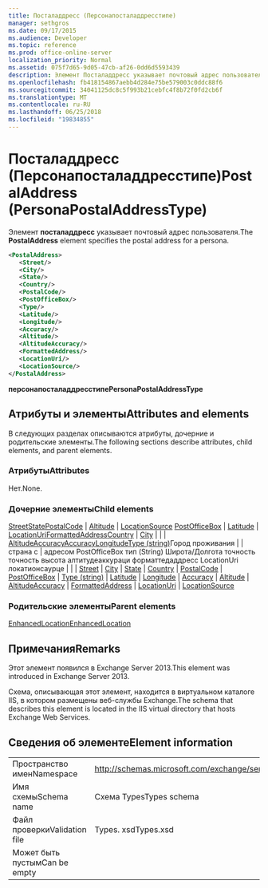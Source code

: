 ```yaml
---
title: Посталаддресс (Персонапосталаддресстипе)
manager: sethgros
ms.date: 09/17/2015
ms.audience: Developer
ms.topic: reference
ms.prod: office-online-server
localization_priority: Normal
ms.assetid: 075f7d65-9d05-47cb-af26-0dd6d5593439
description: Элемент Посталаддресс указывает почтовый адрес пользователя.
ms.openlocfilehash: fb418154867aebb4d284e75be579003c0ddc88f6
ms.sourcegitcommit: 34041125dc8c5f993b21cebfc4f8b72f0fd2cb6f
ms.translationtype: MT
ms.contentlocale: ru-RU
ms.lasthandoff: 06/25/2018
ms.locfileid: "19834855"
---
```

# <a name="postaladdress-personapostaladdresstype"></a><span data-ttu-id="198bc-103">Посталаддресс (Персонапосталаддресстипе)</span><span class="sxs-lookup"><span data-stu-id="198bc-103">PostalAddress (PersonaPostalAddressType)</span></span>

<span data-ttu-id="198bc-104">Элемент **посталаддресс** указывает почтовый адрес пользователя.</span><span class="sxs-lookup"><span data-stu-id="198bc-104">The **PostalAddress** element specifies the postal address for a persona.</span></span> 
  
```XML
<PostalAddress>
   <Street/>
   <City/>
   <State/>
   <Country/>
   <PostalCode/>
   <PostOfficeBox/>
   <Type/>
   <Latitude/>
   <Longitude/>
   <Accuracy/>
   <Altitude/>
   <AltitudeAccuracy/>
   <FormattedAddress/>
   <LocationUri/>
   <LocationSource/>
</PostalAddress>
```

 <span data-ttu-id="198bc-105">**персонапосталаддресстипе**</span><span class="sxs-lookup"><span data-stu-id="198bc-105">**PersonaPostalAddressType**</span></span>
## <a name="attributes-and-elements"></a><span data-ttu-id="198bc-106">Атрибуты и элементы</span><span class="sxs-lookup"><span data-stu-id="198bc-106">Attributes and elements</span></span>

<span data-ttu-id="198bc-107">В следующих разделах описываются атрибуты, дочерние и родительские элементы.</span><span class="sxs-lookup"><span data-stu-id="198bc-107">The following sections describe attributes, child elements, and parent elements.</span></span>
  
### <a name="attributes"></a><span data-ttu-id="198bc-108">Атрибуты</span><span class="sxs-lookup"><span data-stu-id="198bc-108">Attributes</span></span>

<span data-ttu-id="198bc-109">Нет.</span><span class="sxs-lookup"><span data-stu-id="198bc-109">None.</span></span>
  
### <a name="child-elements"></a><span data-ttu-id="198bc-110">Дочерние элементы</span><span class="sxs-lookup"><span data-stu-id="198bc-110">Child elements</span></span>

<span data-ttu-id="198bc-111">[Street](street.md)[State](state-ex15websvcsotherref.md)[PostalCode](postalcode.md) | [Altitude](altitude.md) | [LocationSource](locationsource.md) [PostOfficeBox](postofficebox.md) | [Latitude](latitude.md) | [LocationUri](locationuri.md)[FormattedAddress](formattedaddress.md)[Country](country.md) | [City](city.md) |  |  | [AltitudeAccuracy](altitudeaccuracy.md)[Accuracy](accuracy.md)[Longitude](longitude.md)[Type (string)](type-string.md)Город проживания |  | страна с | адресом PostOfficeBox тип (String) Широта/Долгота точность точность высота алтитудеаккураци форматтедаддресс LocationUri локатионсаурце |  |  | </span><span class="sxs-lookup"><span data-stu-id="198bc-111">[Street](street.md) | [City](city.md) | [State](state-ex15websvcsotherref.md) | [Country](country.md) | [PostalCode](postalcode.md) | [PostOfficeBox](postofficebox.md) | [Type (string)](type-string.md) | [Latitude](latitude.md) | [Longitude](longitude.md) | [Accuracy](accuracy.md) | [Altitude](altitude.md) | [AltitudeAccuracy](altitudeaccuracy.md) | [FormattedAddress](formattedaddress.md) | [LocationUri](locationuri.md) | [LocationSource](locationsource.md)</span></span>
  
### <a name="parent-elements"></a><span data-ttu-id="198bc-112">Родительские элементы</span><span class="sxs-lookup"><span data-stu-id="198bc-112">Parent elements</span></span>

[<span data-ttu-id="198bc-113">EnhancedLocation</span><span class="sxs-lookup"><span data-stu-id="198bc-113">EnhancedLocation</span></span>](enhancedlocation.md)
  
## <a name="remarks"></a><span data-ttu-id="198bc-114">Примечания</span><span class="sxs-lookup"><span data-stu-id="198bc-114">Remarks</span></span>

<span data-ttu-id="198bc-115">Этот элемент появился в Exchange Server 2013.</span><span class="sxs-lookup"><span data-stu-id="198bc-115">This element was introduced in Exchange Server 2013.</span></span>
  
<span data-ttu-id="198bc-116">Схема, описывающая этот элемент, находится в виртуальном каталоге IIS, в котором размещены веб-службы Exchange.</span><span class="sxs-lookup"><span data-stu-id="198bc-116">The schema that describes this element is located in the IIS virtual directory that hosts Exchange Web Services.</span></span>
  
## <a name="element-information"></a><span data-ttu-id="198bc-117">Сведения об элементе</span><span class="sxs-lookup"><span data-stu-id="198bc-117">Element information</span></span>

|||
|:-----|:-----|
|<span data-ttu-id="198bc-118">Пространство имен</span><span class="sxs-lookup"><span data-stu-id="198bc-118">Namespace</span></span>  <br/> |http://schemas.microsoft.com/exchange/services/2006/types  <br/> |
|<span data-ttu-id="198bc-119">Имя схемы</span><span class="sxs-lookup"><span data-stu-id="198bc-119">Schema name</span></span>  <br/> |<span data-ttu-id="198bc-120">Схема Types</span><span class="sxs-lookup"><span data-stu-id="198bc-120">Types schema</span></span>  <br/> |
|<span data-ttu-id="198bc-121">Файл проверки</span><span class="sxs-lookup"><span data-stu-id="198bc-121">Validation file</span></span>  <br/> |<span data-ttu-id="198bc-122">Types. xsd</span><span class="sxs-lookup"><span data-stu-id="198bc-122">Types.xsd</span></span>  <br/> |
|<span data-ttu-id="198bc-123">Может быть пустым</span><span class="sxs-lookup"><span data-stu-id="198bc-123">Can be empty</span></span>  <br/> ||
   

